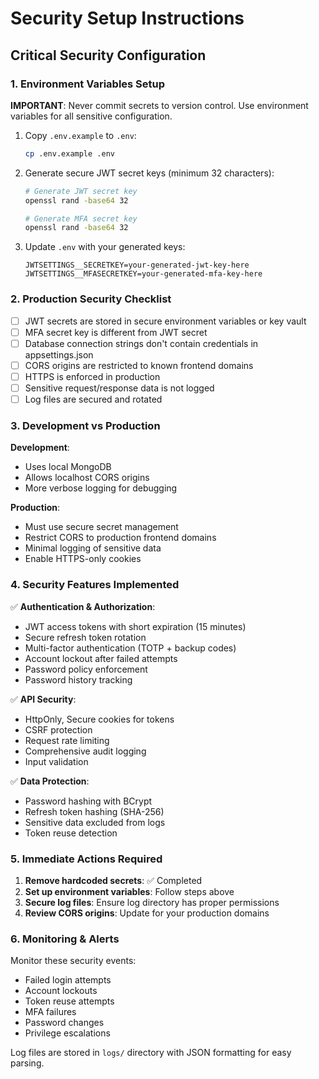 # Security Setup Instructions

## Critical Security Configuration

### 1. Environment Variables Setup

**IMPORTANT**: Never commit secrets to version control. Use environment variables for all sensitive configuration.

1. Copy `.env.example` to `.env`:
   ```bash
   cp .env.example .env
   ```

2. Generate secure JWT secret keys (minimum 32 characters):
   ```bash
   # Generate JWT secret key
   openssl rand -base64 32
   
   # Generate MFA secret key  
   openssl rand -base64 32
   ```

3. Update `.env` with your generated keys:
   ```env
   JWTSETTINGS__SECRETKEY=your-generated-jwt-key-here
   JWTSETTINGS__MFASECRETKEY=your-generated-mfa-key-here
   ```

### 2. Production Security Checklist

- [ ] JWT secrets are stored in secure environment variables or key vault
- [ ] MFA secret key is different from JWT secret
- [ ] Database connection strings don't contain credentials in appsettings.json
- [ ] CORS origins are restricted to known frontend domains
- [ ] HTTPS is enforced in production
- [ ] Sensitive request/response data is not logged
- [ ] Log files are secured and rotated

### 3. Development vs Production

**Development**:
- Uses local MongoDB
- Allows localhost CORS origins
- More verbose logging for debugging

**Production**:
- Must use secure secret management
- Restrict CORS to production frontend domains
- Minimal logging of sensitive data
- Enable HTTPS-only cookies

### 4. Security Features Implemented

✅ **Authentication & Authorization**:
- JWT access tokens with short expiration (15 minutes)
- Secure refresh token rotation
- Multi-factor authentication (TOTP + backup codes)
- Account lockout after failed attempts
- Password policy enforcement
- Password history tracking

✅ **API Security**:
- HttpOnly, Secure cookies for tokens
- CSRF protection
- Request rate limiting
- Comprehensive audit logging
- Input validation

✅ **Data Protection**:
- Password hashing with BCrypt
- Refresh token hashing (SHA-256)
- Sensitive data excluded from logs
- Token reuse detection

### 5. Immediate Actions Required

1. **Remove hardcoded secrets**: ✅ Completed
2. **Set up environment variables**: Follow steps above
3. **Secure log files**: Ensure log directory has proper permissions
4. **Review CORS origins**: Update for your production domains

### 6. Monitoring & Alerts

Monitor these security events:
- Failed login attempts
- Account lockouts
- Token reuse attempts
- MFA failures
- Password changes
- Privilege escalations

Log files are stored in `logs/` directory with JSON formatting for easy parsing.